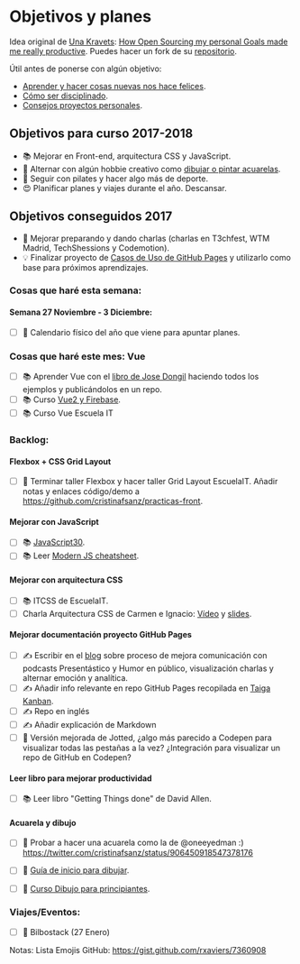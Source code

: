 Objetivos y planes
==============

Idea original de [Una Kravets](https://github.com/una): [How Open Sourcing my personal Goals made me really productive](https://una.im/personal-goals-guide/). Puedes hacer un fork de su [repositorio](https://github.com/una/personal-goals-starter).

Útil antes de ponerse con algún objetivo:

- [Aprender y hacer cosas nuevas nos hace felices](https://youtu.be/5XsKHEunOXs?t=2832).
- [Cómo ser disciplinado](https://www.youtube.com/watch?v=I6may1U-xKk).
- [Consejos proyectos personales](https://melies-hugo.js.org/post/practica-publica-aprende/).

## Objetivos para curso 2017-2018

- 📚 Mejorar en Front-end, arquitectura CSS y JavaScript.
- 🎨 Alternar con algún hobbie creativo como [dibujar o pintar acuarelas](https://twitter.com/cristinafsanz/status/903201156222115840).
- 💃 Seguir con pilates y hacer algo más de deporte.
- 😍 Planificar planes y viajes durante el año. Descansar.

## Objetivos conseguidos 2017

- 🙊 Mejorar preparando y dando charlas (charlas en T3chfest, WTM Madrid, TechShessions y Codemotion).
- 💡 Finalizar proyecto de [Casos de Uso de GitHub Pages](https://github.com/cristinafsanz/github-pages) y utilizarlo como base para próximos aprendizajes.

### Cosas que haré esta semana:

#### Semana 27 Noviembre - 3 Diciembre:

- [ ] 🎨 Calendario físico del año que viene para apuntar planes.

### Cosas que haré este mes: Vue

- [ ] 📚 Aprender Vue con el [libro de Jose Dongil](https://www.gitbook.com/book/jdonsan/desarrolla-aplicaciones-con-vuejs/details) haciendo todos los ejemplos y publicándolos en un repo.
- [ ] 📚 Curso [Vue2 y Firebase](http://vue.wmedia.es/).
- [ ] 📚 Curso Vue Escuela IT

### Backlog:

#### Flexbox + CSS Grid Layout
- [ ] 🚀 Terminar taller Flexbox y hacer taller Grid Layout EscuelaIT. Añadir notas y enlaces código/demo a https://github.com/cristinafsanz/practicas-front.

#### Mejorar con JavaScript
- [ ] 📚 [JavaScript30](https://javascript30.com/).
- [ ] 📚 Leer [Modern JS cheatsheet](https://github.com/mbeaudru/modern-js-cheatsheet).

#### Mejorar con arquitectura CSS
- [ ] 📚 ITCSS de EscuelaIT.
- [ ] Charla Arquitectura CSS de Carmen e Ignacio: [Vídeo](https://www.youtube.com/watch?v=qnSbqv6rqx4) y [slides](http://wecodesignpodcast.com/speaking/#/).

#### Mejorar documentación proyecto GitHub Pages
- [ ] ✍️  Escribir en el [blog](https://melies-hugo.js.org/) sobre proceso de mejora comunicación con podcasts Presentástico y Humor en público, visualización charlas y alternar emoción y analítica.
- [ ] ✍️ Añadir info relevante en repo GitHub Pages recopilada en [Taiga Kanban](https://tree.taiga.io/project/cristinafsanz-ilusionismo-con-github-pages/kanba).
- [ ] ✍️ Repo en inglés
- [ ] ✍️ Añadir explicación de Markdown
- [ ] 👀 Versión mejorada de Jotted, ¿algo más parecido a Codepen para visualizar todas las pestañas a la vez? ¿Integración para visualizar un repo de GitHub en Codepen?

#### Leer libro para mejorar productividad
- [ ] 📚 Leer libro "Getting Things done" de David Allen.

#### Acuarela y dibujo
- [ ] 🎨 Probar a hacer una acuarela como la de @oneeyedman :) https://twitter.com/cristinafsanz/status/906450918547378176
- [ ] 🎨 [Guía de inicio para dibujar](https://medium.com/personal-growth/a-quick-beginners-guide-to-drawing-58213877715e).
- [ ] 🎨 [Curso Dibujo para principiantes](https://www.domestika.org/es/courses/138-dibujo-para-principiantes-nivel-1/puno).


### Viajes/Eventos:
- [ ] 🚊 Bilbostack (27 Enero)


Notas: Lista Emojis GitHub: https://gist.github.com/rxaviers/7360908
